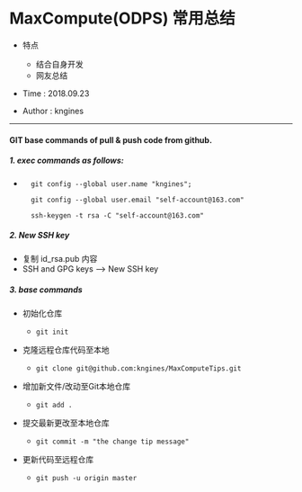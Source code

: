# MaxCompute(ODPS) 常用总结
- 特点
    - 结合自身开发
    - 网友总结

- Time : 2018.09.23
- Author : kngines

---
#### GIT base commands of pull & push code from github.

##### 1. exec commands as follows:
- ```
    git config --global user.name "kngines";

    git config --global user.email "self-account@163.com"

    ssh-keygen -t rsa -C "self-account@163.com"

    ```

##### 2. New SSH key
- 复制 id_rsa.pub 内容
- SSH and GPG keys --> New SSH key

##### 3. base commands
- 初始化仓库
    - ``` git init ```

- 克隆远程仓库代码至本地
    - ``` git clone git@github.com:kngines/MaxComputeTips.git ``` 

- 增加新文件/改动至Git本地仓库
    - ``` git add . ```

- 提交最新更改至本地仓库
    - ``` git commit -m "the change tip message" ```
    
- 更新代码至远程仓库
    - ``` git push -u origin master ```